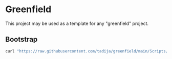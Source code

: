 # Greenfield

This project may be used as a template for any "greenfield" project.

## Bootstrap

```sh
curl "https://raw.githubusercontent.com/tadija/greenfield/main/Scripts/bootstrap.sh" | bash -s "YourProjectName"
```
